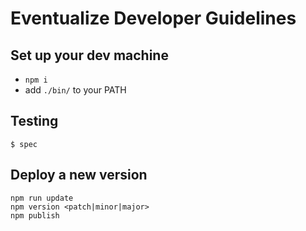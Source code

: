 # Eventualize Developer Guidelines

## Set up your dev machine

* `npm i`
* add `./bin/` to your PATH


## Testing

```
$ spec
```


## Deploy a new version

```
npm run update
npm version <patch|minor|major>
npm publish
```
